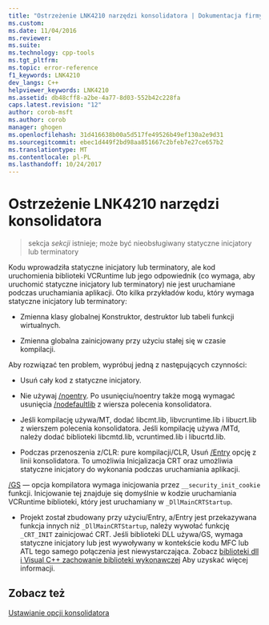 ```yaml
---
title: "Ostrzeżenie LNK4210 narzędzi konsolidatora | Dokumentacja firmy Microsoft"
ms.custom: 
ms.date: 11/04/2016
ms.reviewer: 
ms.suite: 
ms.technology: cpp-tools
ms.tgt_pltfrm: 
ms.topic: error-reference
f1_keywords: LNK4210
dev_langs: C++
helpviewer_keywords: LNK4210
ms.assetid: db48cff8-a2be-4a77-8d03-552b42c228fa
caps.latest.revision: "12"
author: corob-msft
ms.author: corob
manager: ghogen
ms.openlocfilehash: 31d416638b00a5d517fe49526b49ef130a2e9d31
ms.sourcegitcommit: ebec1d449f2bd98aa851667c2bfeb7e27ce657b2
ms.translationtype: MT
ms.contentlocale: pl-PL
ms.lasthandoff: 10/24/2017
---
```

# <a name="linker-tools-warning-lnk4210"></a>Ostrzeżenie LNK4210 narzędzi konsolidatora  
  
> sekcja *sekcji* istnieje; może być nieobsługiwany statyczne inicjatory lub terminatory  
  
Kodu wprowadziła statyczne inicjatory lub terminatory, ale kod uruchomienia biblioteki VCRuntime lub jego odpowiednik (co wymaga, aby uruchomić statyczne inicjatory lub terminatory) nie jest uruchamiane podczas uruchamiania aplikacji. Oto kilka przykładów kodu, który wymaga statyczne inicjatory lub terminatory:  
  
-   Zmienna klasy globalnej Konstruktor, destruktor lub tabeli funkcji wirtualnych.  
  
-   Zmienna globalna zainicjowany przy użyciu stałej się w czasie kompilacji.  
  
Aby rozwiązać ten problem, wypróbuj jedną z następujących czynności:  
  
-   Usuń cały kod z statyczne inicjatory.  
  
-   Nie używaj [/noentry](../../build/reference/noentry-no-entry-point.md). Po usunięciu/noentry także mogą wymagać usunięcia [/nodefaultlib](../../build/reference/nodefaultlib-ignore-libraries.md) z wiersza polecenia konsolidatora.  
  
-   Jeśli kompilację używa/MT, dodać libcmt.lib, libvcruntime.lib i libucrt.lib z wierszem polecenia konsolidatora. Jeśli kompilację używa /MTd, należy dodać biblioteki libcmtd.lib, vcruntimed.lib i libucrtd.lib.  
  
-   Podczas przenoszenia z/CLR: pure kompilacji/CLR, Usuń [/Entry](../../build/reference/entry-entry-point-symbol.md) opcję z linii konsolidatora. To umożliwia Inicjalizacja CRT oraz umożliwia statyczne inicjatory do wykonania podczas uruchamiania aplikacji.  
  
 [/GS](../../build/reference/gs-buffer-security-check.md) — opcja kompilatora wymaga inicjowania przez `__security_init_cookie` funkcji. Inicjowanie tej znajduje się domyślnie w kodzie uruchamiania VCRuntime biblioteki, który jest uruchamiany w `_DllMainCRTStartup`.  
  
-   Projekt został zbudowany przy użyciu/Entry, a/Entry jest przekazywana funkcja innych niż `_DllMainCRTStartup`, należy wywołać funkcję `_CRT_INIT` zainicjować CRT. Jeśli biblioteki DLL używa/GS, wymaga statyczne inicjatory lub jest wywoływany w kontekście kodu MFC lub ATL tego samego połączenia jest niewystarczająca. Zobacz [biblioteki dll i Visual C++ zachowanie biblioteki wykonawczej](../../build/run-time-library-behavior.md) Aby uzyskać więcej informacji.  
  
## <a name="see-also"></a>Zobacz też  
 [Ustawianie opcji konsolidatora](../../build/reference/setting-linker-options.md)